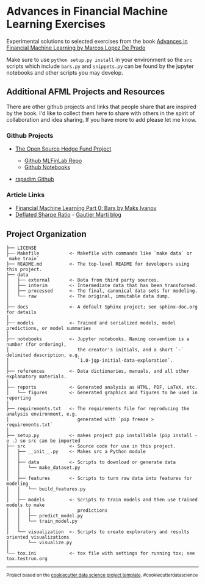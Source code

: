 Advances in Financial Machine Learning Exercises
==============================

Experimental solutions to selected exercises from the book [Advances in Financial Machine Learning by Marcos Lopez De Prado](https://www.wiley.com/en-us/Advances+in+Financial+Machine+Learning-p-9781119482109)

Make sure to use `python setup.py install` in your environment so the `src` scripts which include `bars.py` and `snippets.py` can be found by the jupyter notebooks and other scripts you may develop.

## Additional AFML Projects and Resources
There are other github projects and links that people share that are inspired by the book. I'd like to collect them here to share with others in the spirit of collaboration and idea sharing. If you have more to add please let me know. 

### Github Projects

- [The Open Source Hedge Fund Project](http://www.quantsportal.com/the-open-source-hedge-fund-project/)
	- [Github MLFinLab Repo](https://github.com/hudson-and-thames/mlfinlab)
	- [Github Notebooks](https://github.com/hudson-and-thames/research)

- [rspadim Github](https://github.com/rspadim/Adv_Fin_ML/)

### Article Links

- [Financial Machine Learning Part 0: Bars by Maks Ivanov](https://towardsdatascience.com/financial-machine-learning-part-0-bars-745897d4e4ba)
- [Deflated Sharpe Ratio](https://gmarti.gitlab.io/qfin/2018/05/30/deflated-sharpe-ratio.html) - [Gautier Marti blog](https://gmarti.gitlab.io/)


Project Organization
------------

    ├── LICENSE
    ├── Makefile           <- Makefile with commands like `make data` or `make train`
    ├── README.md          <- The top-level README for developers using this project.
    ├── data
    │   ├── external       <- Data from third party sources.
    │   ├── interim        <- Intermediate data that has been transformed.
    │   ├── processed      <- The final, canonical data sets for modeling.
    │   └── raw            <- The original, immutable data dump.
    │
    ├── docs               <- A default Sphinx project; see sphinx-doc.org for details
    │
    ├── models             <- Trained and serialized models, model predictions, or model summaries
    │
    ├── notebooks          <- Jupyter notebooks. Naming convention is a number (for ordering),
    │                         the creator's initials, and a short `-` delimited description, e.g.
    │                         `1.0-jqp-initial-data-exploration`.
    │
    ├── references         <- Data dictionaries, manuals, and all other explanatory materials.
    │
    ├── reports            <- Generated analysis as HTML, PDF, LaTeX, etc.
    │   └── figures        <- Generated graphics and figures to be used in reporting
    │
    ├── requirements.txt   <- The requirements file for reproducing the analysis environment, e.g.
    │                         generated with `pip freeze > requirements.txt`
    │
    ├── setup.py           <- makes project pip installable (pip install -e .) so src can be imported
    ├── src                <- Source code for use in this project.
    │   ├── __init__.py    <- Makes src a Python module
    │   │
    │   ├── data           <- Scripts to download or generate data
    │   │   └── make_dataset.py
    │   │
    │   ├── features       <- Scripts to turn raw data into features for modeling
    │   │   └── build_features.py
    │   │
    │   ├── models         <- Scripts to train models and then use trained models to make
    │   │   │                 predictions
    │   │   ├── predict_model.py
    │   │   └── train_model.py
    │   │
    │   └── visualization  <- Scripts to create exploratory and results oriented visualizations
    │       └── visualize.py
    │
    └── tox.ini            <- tox file with settings for running tox; see tox.testrun.org


--------

<p><small>Project based on the <a target="_blank" href="https://drivendata.github.io/cookiecutter-data-science/">cookiecutter data science project template</a>. #cookiecutterdatascience</small></p>
